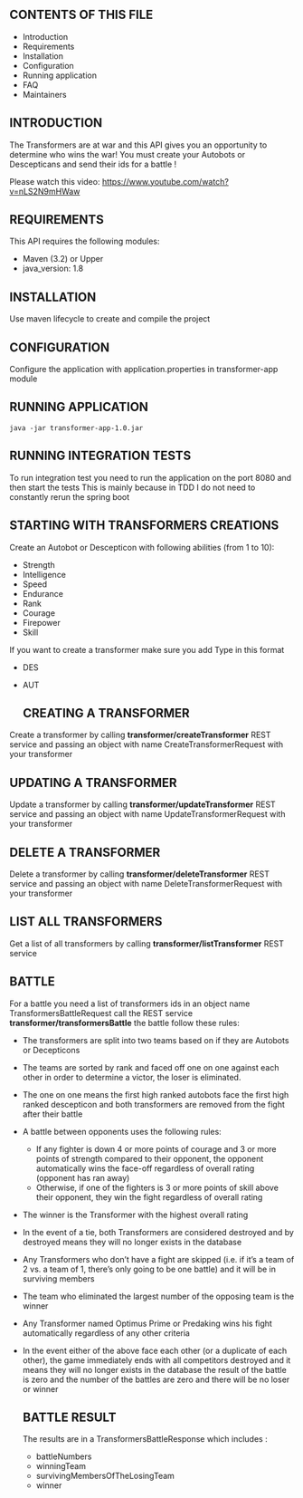 CONTENTS OF THIS FILE
---------------------

 * Introduction
 * Requirements 
 * Installation
 * Configuration
 * Running application
 * FAQ
 * Maintainers
 
 INTRODUCTION
 ------------
 
 The Transformers are at war and this API gives you an opportunity to determine who wins the war!
 You must create your Autobots or Descepticans and send their ids for a battle !
 
 Please watch this video:
 https://www.youtube.com/watch?v=nLS2N9mHWaw
 
 REQUIREMENTS
 ------------
 
 This API requires the following modules:
 
  * Maven (3.2) or Upper
  * java_version: 1.8
  
  INSTALLATION
  ------------
   
   Use maven lifecycle to create and compile the project 
   
   
   CONFIGURATION
   -------------
   Configure the application with application.properties in transformer-app module
    
  RUNNING APPLICATION
  ------------    
    java -jar transformer-app-1.0.jar


  RUNNING INTEGRATION TESTS
  ------------    
  To run integration test you need to run the application on the port 8080 and then start the tests
  This is mainly because in TDD I do not need to constantly rerun the spring boot 
     
  STARTING WITH TRANSFORMERS CREATIONS
  ------------
Create an Autobot or Descepticon with following abilities (from 1 to 10):
* Strength
* Intelligence
* Speed
* Endurance
* Rank
* Courage
* Firepower
* Skill

If you want to create a transformer make sure you add Type in this format
* DES
* AUT    
     
   CREATING A TRANSFORMER
   ------------
Create a transformer by calling **transformer/createTransformer** REST service and passing an object 
with name CreateTransformerRequest with your transformer

   UPDATING A TRANSFORMER
   ------------
Update a transformer by calling **transformer/updateTransformer** REST service and passing an object 
with name UpdateTransformerRequest with your transformer

   DELETE A TRANSFORMER
   ------------
Delete a transformer by calling **transformer/deleteTransformer** REST service and passing an object 
with name DeleteTransformerRequest with your transformer

   LIST ALL TRANSFORMERS
   ---------------------
Get a list of all transformers by calling **transformer/listTransformer** REST service
 
   ‌BATTLE
   ---------------------  
For a battle you need a list of transformers ids in an object name TransformersBattleRequest
 call the REST service **transformer/transformersBattle**
  the battle follow these rules:
  
  * The transformers are split into two teams based on if they are Autobots or Decepticons
  * The teams are sorted by rank and faced off one on one against each other in
   order to determine a victor, the loser is eliminated. 
  * The one on one means the first high ranked autobots face the first high ranked descepticon
  and both transformers are removed from the fight after their battle
  * A battle between opponents uses the following rules:
    * If any fighter is down 4 or more points of courage and 3 or more points of
          strength compared to their opponent, the opponent automatically wins the
          face-off regardless of overall rating (opponent has ran away)
    * Otherwise, if one of the fighters is 3 or more points of skill above their opponent,
          they win the fight regardless of overall rating
  * The winner is the Transformer with the highest overall rating
  * In the event of a tie, both Transformers are considered destroyed and by destroyed means they will no longer exists in the database  
  * Any Transformers who don’t have a fight are skipped (i.e. if it’s a team of 2 vs. a team of
    1, there’s only going to be one battle) and it will be in surviving members
  * The team who eliminated the largest number of the opposing team is the winner
  * Any Transformer named Optimus Prime or Predaking wins his fight automatically
    regardless of any other criteria 
  * In the event either of the above face each other (or a duplicate of each other), the game
   immediately ends with all competitors destroyed and it means they will no longer exists in the database
   the result of the battle is zero and the number of the battles are zero and there will be no loser or winner

     ‌BATTLE RESULT
     ---------------------
     The results are in a TransformersBattleResponse which includes :
     * battleNumbers
     * winningTeam
     * survivingMembersOfTheLosingTeam
     * winner
     
   
    
   
    
   
    
   
   
  
 
    
    